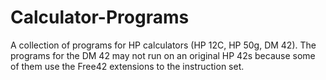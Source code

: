 # Calculator-Programs

A collection of programs for HP calculators (HP 12C, HP 50g, DM 42).
The programs for the DM 42 may not run on an original HP 42s because
some of them use the Free42 extensions to the instruction set.
